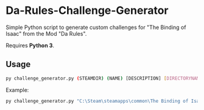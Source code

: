 # Da-Rules-Challenge-Generator
Simple Python script to generate custom challenges for "The Binding of Isaac" from the Mod "Da Rules".

Requires **Python 3**.

## Usage
```sh
py challenge_generator.py (STEAMDIR) (NAME) [DESCRIPTION] [DIRECTORYNAME]
```
Example:
```sh
py challenge_generator.py "C:\Steam\steamapps\common\The Binding of Isaac Rebirth" "Arachnophobia" "All enemies are spiders!"
```
